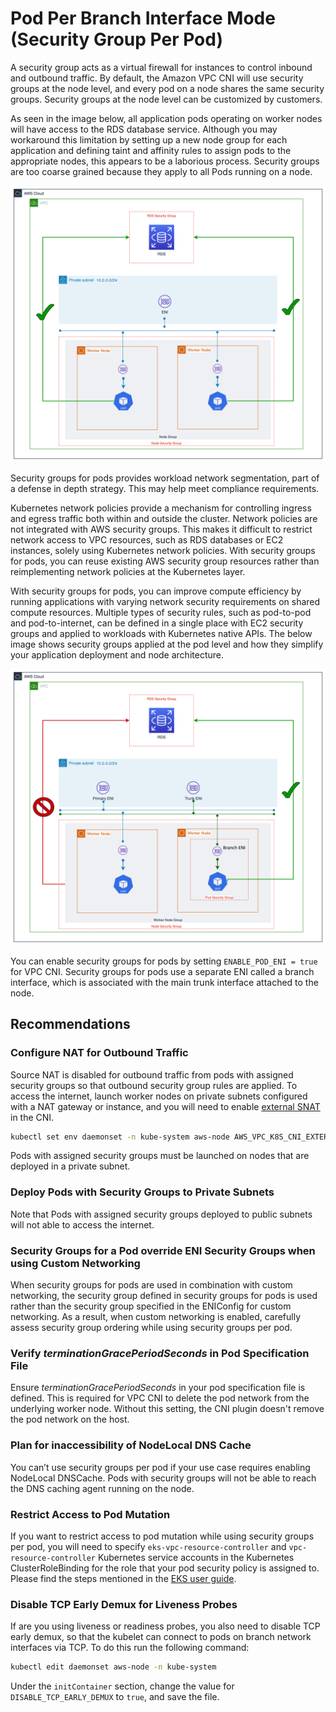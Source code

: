 # Pod Per Branch Interface Mode (Security Group Per Pod)

A security group acts as a virtual firewall for instances to control inbound and outbound traffic. By default, the Amazon VPC CNI will use security groups at the node level, and every pod on a node shares the same security groups. Security groups at the node level can be customized by customers.

As seen in the image below, all application pods operating on worker nodes will have access to the RDS database service. Although you may workaround this limitation by setting up a new node group for each application and defining taint and affinity rules to assign pods to the appropriate nodes, this appears to be a laborious process. Security groups are too coarse grained because they apply to all Pods running on a node.

![Without Security Groups Per Pod](../images/sgp1.png)

Security groups for pods provides workload network segmentation, part of a defense in depth strategy. This may help meet compliance requirements. 

Kubernetes network policies provide a mechanism for controlling ingress and egress traffic both within and outside the cluster. Network policies are not integrated with AWS security groups. This makes it difficult to restrict network access to VPC resources, such as RDS databases or EC2 instances, solely using Kubernetes network policies. With security groups for pods, you can reuse existing AWS security group resources rather than reimplementing network policies at the Kubernetes layer.

With security groups for pods, you can improve compute efficiency by running applications with varying network security requirements on shared compute resources. Multiple types of security rules, such as pod-to-pod and pod-to-internet, can be defined in a single place with EC2 security groups and applied to workloads with Kubernetes native APIs. The below image shows security groups applied at the pod level and how they simplify your application deployment and node architecture.

![With Security Groups Per Pod](../images/sgp2.png)

You can enable security groups for pods by setting `ENABLE_POD_ENI = true` for VPC CNI. Security groups for pods use a separate ENI called a branch interface, which is associated with the main trunk interface attached to the node.

## Recommendations

### Configure NAT for Outbound Traffic

Source NAT is disabled for outbound traffic from pods with assigned security groups so that outbound security group rules are applied.  To access the internet, launch worker nodes on private subnets configured with a NAT gateway or instance, and you will need to enable [external SNAT](https://docs.aws.amazon.com/eks/latest/userguide/external-snat.html) in the CNI.

```bash
kubectl set env daemonset -n kube-system aws-node AWS_VPC_K8S_CNI_EXTERNALSNAT=true
```

Pods with assigned security groups must be launched on nodes that are deployed in a private subnet.

### Deploy Pods with Security Groups to Private Subnets

Note that Pods with assigned security groups deployed to public subnets will not able to access the internet.

### Security Groups for a Pod override ENI Security Groups when using Custom Networking

When security groups for pods are used in combination with custom networking, the security group defined in security groups for pods is used rather than the security group specified in the ENIConfig for custom networking. As a result, when custom networking is enabled, carefully assess security group ordering while using security groups per pod.

### Verify *terminationGracePeriodSeconds* in Pod Specification File 

Ensure *terminationGracePeriodSeconds* in your pod specification file is defined. This is required for VPC CNI to delete the pod network from the underlying worker node. Without this setting, the CNI plugin doesn't remove the pod network on the host.

### Plan for inaccessibility of NodeLocal DNS Cache

You can’t use security groups per pod if your use case requires enabling NodeLocal DNSCache. Pods with security groups will not be able to reach the DNS caching agent running on the node.

### Restrict Access to Pod Mutation

If you want to restrict access to pod mutation while using security groups per pod, you will need to specify `eks-vpc-resource-controller` and `vpc-resource-controller` Kubernetes service accounts in the Kubernetes ClusterRoleBinding for the role that your pod security policy is assigned to. Please find the steps mentioned in the [EKS user guide](https://docs.aws.amazon.com/eks/latest/userguide/security-groups-for-pods.html).  

### Disable TCP Early Demux for Liveness Probes

If are you using liveness or readiness probes, you also need to disable TCP early demux, so that the kubelet can connect to pods on branch network interfaces via TCP. To do this run the following command:

```bash
kubectl edit daemonset aws-node -n kube-system
```

Under the `initContainer` section, change the value for `DISABLE_TCP_EARLY_DEMUX` to `true`, and save the file.
